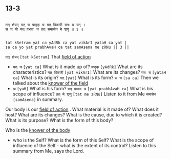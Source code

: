 ## 13-3


```shloka-sa

तत् क्षेत्रम् यत् च यादृक् च यत् विकारी यतः च यत् ।
स च यो यत् प्रभावः च तत् समासेन मे शृणु ॥ ३ ॥

```
```shloka-sa-hk

tat kSetram yat ca yAdRk ca yat vikArI yataH ca yat |
sa ca yo yat prabhAvaH ca tat samAsena me zRNu || 3 ||

```
`तत् क्षेत्रम्` `[tat kSetram]` That 
[field of action](13-1.md#field_and_knower_of_field)
 - `यत् च` `[yat ca]` What is it made up of? `यादृक्` `[yAdRk]` What are its characteristics? `यत् विकारी` `[yat vikArI]` What are its changes? `यतः च` `[yataH ca]` What is its origin? `यत्` `[yat]` What is its form? `स च` `[sa ca]` Then we talked about the 
[knower of the field](13-1.md#field_and_knower_of_field)
 - `यः` `[yaH]` What is his form? `यत् प्रभावः च` `[yat prabhAvaH ca]` What is his scope of influence? `तत् मे शृणु` `[tat me zRNu]` Listen to it from Me `समासेन` `[samAsena]` in summary.

Our body is our 
[field of action](13-1.md#field_and_knower_of_field)
. What material is it made of? What does it host? What are its changes? What is the cause, due to which it is created? What is its purpose? What is the form of this body?

Who is the 
[knower of the body](13-1.md#field_and_knower_of_field)
 - who is the Self? What is the form of this Self? What is the scope of influence of the Self - what is the extent of its control? Listen to this summary from Me, says the Lord.


